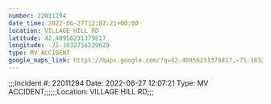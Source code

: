 ```yaml
---
number: 22011294
date_time: 2022-06-27T12:07:21+00:00
location: VILLAGE HILL RD
latitude: 42.40956231379817
longitude: -71.1832756229629
type: MV ACCIDENT
google_maps_link: https://maps.google.com/?q=42.40956231379817,-71.1832756229629
---
```


;;;Incident #: 22011294  Date: 2022-06-27 12:07:21   Type: MV ACCIDENT;;;;;;Location: VILLAGE HILL RD;;;
